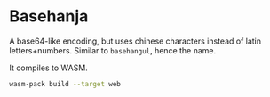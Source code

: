 # Basehanja

A base64-like encoding, but uses chinese characters instead of latin letters+numbers. Similar to `basehangul`, hence the name.

It compiles to WASM.

```bash
wasm-pack build --target web
```